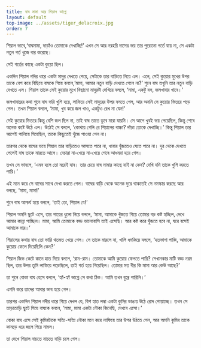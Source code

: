 ```yaml
---
title: বাঘ মামা আর শিয়াল ভাগ্নে
layout: default
top-image: ../assets/tiger_delacroix.jpg
order: 7
---
```

শিয়াল ভাবে,‘বাঘমামা, দাড়াঁও তোমাকে দেখাচ্ছি!’ এখন সে আর নরহরি দাসের ভয় তার পুরোনো গর্তে যায় না, সে একটা নতুন গর্ত খুজে বার করেছে।

সেই গর্তের কাছে একটা কুয়ো ছিল।

একদিন শিয়াল নদির ধারে একটা মাদুর দেখতে পেয়ে, সেটাকে তার বাড়িতে নিয়ে এল। এনে, সেই কুয়োর মুখের উপর তাকে বেশ করে বিছিয়ে বাঘকে গিয়ে বললে,’মামা, আমার নতুন বাড়ি দেখতে গেলে না?’ শুনে বাঘ তখুনি তার নতুন বাড়ি দেখতে এল। শিয়াল তাকে সেই কুয়োর মুখে বিছানো মাদুরটা দেখিয়ে বললে, ‘মামা, একটু বস, জলখাবার খাবে।’

জলখাবারের কথা শুনে বাঘ ভরি খুশি হয়ে, লাফিয়ে সেই মাদুরের উপর বসতে গেল, আর অমনি সে কুয়োর ভিতরে পড়ে গেল। তখন শিয়াল বললে, ‘মামা, খুব করে জল খাও, একটুও রেখ না যেন!’

সেই কুয়োর ভিতরে কিন্তু বেশি জল ছিল না, তাই বাঘ তাতে ডুবে মারা যায়নি। সে আগে খুবই ভয় পেয়েছিল, কিন্তু শেষে অনেক কষ্টে উঠে এল। উঠেই সে বললে, ‘কোথায় গেলি রে শিয়ালের বাচ্চা? দাঁড়া তোকে দেখাচ্ছি।’ কিন্তু শিয়াল তার আগেই পালিয়ে গিয়েছিল, তাকে কিছুতেই খুঁজে পাওয়া গেল না।

তারপর থেকে বাঘের ভয়ে শিয়াল তার বাড়িতেও আসতে পারে না, খাবার খুঁজতেও যেতে পারে না। দুর থেকে দেখতে পেলেই বাঘ তাকে মারতে আসে। বেচারা না-খেয়ে না-খেয়ে শেষে আধমরা হয়ে গেল।

তখন সে ভাবলে, ‘এমন হলে তো মরেই যাব। তার চেয়ে বাঘ মামার কাছে যাই না কেন? দেখি যদি তাকে খুশি করতে পারি।’

এই মনে করে সে বাঘের সাথে দেখা করতে গেল। বাঘের বাড়ি থেকে অনেক দুরে থাকতেই সে নমস্কার করছে আর বলছে, ‘মামা, মামা!’

শুনে বাঘ আশ্চর্য হয়ে বললে, ‘তাই তো, শিয়াল যে!’

শিয়াল অমনি ছুটে এসে, তার পায়ের ধুলো নিয়ে বললে, ‘মামা, আমাকে খুঁজতে গিয়ে তোমার বড় কষ্ট হচ্ছিল, দেখে আমার কান্না পাচ্ছিল। মামা, আমি তোমাকে বড্ড ভালোবাসি তাই এসেছি। আর কষ্ট করে খুঁজতে হবে না, ঘরে বসেই আমাকে মার।’

শিয়ালের কথায় বাঘ তো ভারি থতমত খেয়ে গেল। সে তাকে মারলে না, খালি ধমকিয়ে বললে, ‘হতভাগা পাজি, আমাকে কুয়োয় ফেলে দিয়েছিলি কেন?’

শিয়াল জিভ কেটে কানে হাত দিয়ে বললে, ‘রাম-রাম। তোমাকে আমি কুয়োয় ফেলতে পারি? সেখানকার মাটি বড্ড নরম ছিল, তার উপর তুমি লাফিয়ে পড়েছিলে, তাই গর্ত হয়ে গিয়েছিল। তোমার মত বীর কি মামা আর কেউ আছে?’

তা শুনে বোকা বাঘ হেসে বললে, ‘হ্যাঁ-হ্যাঁ ভাগ্নে সে কথা ঠিক। আমি তখন বুঝ্তে পারিনি।’

এমনি করে তাদের আবার ভাব হয়ে গেল।

তারপর একদিন শিয়াল নদীর ধারে গিয়ে দেখল যে, বিশ হাত লম্বা একটা কুমির ডাঙায় উঠে রোদ পোয়াচ্ছে। তখন সে তাড়াতাড়ি ছুটে গিয়ে বাঘকে বললে, ‘মামা, মামা একটা নৌকা কিনেছি, দেখবে এসো।’

বোকা বাঘ এসে সেই কুমিরটাকে সত্যি-সত্যি নৌকা মনে করে লাফিয়ে তার উপর উঠতে গেল, আর অমনি কুমির তাকে কামড়ে ধরে জলে গিয়ে নামল।

তা দেখে শিয়াল নাচতে নাচতে বাড়ি চলে গেল।
